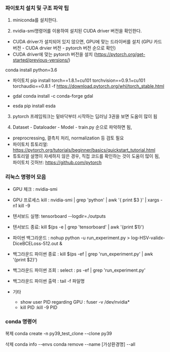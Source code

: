 ### 파이토치 설치 및 구조 파악 팁

1. miniconda를 설치한다.

2. nvidia-smi명령어를 이용하여 설치된 CUDA driver 버전을 확인한다.
 - CUDA driver가 설치되어 있지 않으면, GPU에 맞는 드라이버를 설치 (GPU 카드 버전 - CUDA drvier 버전 - pytorch 버전 순으로 확인)
 - CUDA driver에 맞는 pytorch 버전을 설치 (https://pytorch.org/get-started/previous-versions/)


conda install python=3.6

- 파이토치
pip install torch==1.8.1+cu101 torchvision==0.9.1+cu101 torchaudio==0.8.1 -f https://download.pytorch.org/whl/torch_stable.html

- gdal
conda install -c conda-forge gdal

- esda
pip install esda

3. pytorch 프레임워크는 밑바닥부터 시작하는 딥러닝 3권을 보면 도움이 많이 됨

4. Dataset - Dataloader - Model - train.py 순으로 파악하면 됨, 
 - preprocressing, 결측치 처리, normalization 등 검토 필요
 - 파이토치 튜토리얼: https://pytorch.org/tutorials/beginner/basics/quickstart_tutorial.html
 - 튜토리얼 설명이 자세하지 않은 경우, 직접 코드를 확인하는 것이 도움이 많이 됨, 파이토치 깃허브: https://github.com/pytorch
 
 ### 리눅스 명령어 모음
 
 - GPU 체크 : nvidia-smi
 - GPU 프로세스 kill : nvidia-smi | grep 'python' | awk '{ print $3 }' | xargs -n1 kill -9

 - 텐서보드 실행: tensorboard --logdir=./outputs
 - 텐서보드 종료: kill $(ps -e | grep 'tensorboard' | awk '{print $1}')

 - 파이썬 백그라운드 : nohup python -u run_experiment.py > log-HSV-validx-DiceBCELoss-512.out &
 - 백그라운드 파이썬 종료 : kill $(ps -ef | grep 'run_experiment.py' | awk '{print $2}')
 - 백그라운드 파이썬 조회 : select : ps -ef | grep 'run_experiment.py'
 - 백그라운드 파이썬 출력 : tail -f 파일명

 - 기타
   - show user PID regarding GPU : fuser -v /dev/nvidia*
   - kill PID :kill -9 PID

### conda 명령어
복제
conda create -n py39_test_clone --clone py39

삭제
conda info --envs
conda remove --name [가상환경명] --all

